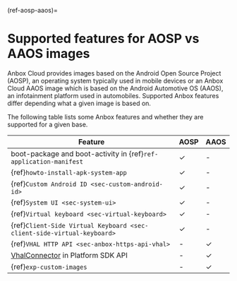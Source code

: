 (ref-aosp-aaos)=
# Supported features for AOSP vs AAOS images

Anbox Cloud provides images based on the Android Open Source Project (AOSP), an operating system typically used in mobile devices or an Anbox Cloud AAOS image which is based on the Android Automotive OS (AAOS), an infotainment platform used in automobiles. Supported Anbox features differ depending what a given image is based on.

The following table lists some Anbox features and whether they are supported for a given base.

|Feature   | AOSP | AAOS |
|--------|------|------|
| boot-package and boot-activity in {ref}`ref-application-manifest` | ✓    |  -   |
| {ref}`howto-install-apk-system-app`             | ✓    |   -   |
| {ref}`Custom Android ID <sec-custom-android-id>`| ✓    |   -   |
| {ref}`System UI <sec-system-ui>`                | ✓    |   -   |
| {ref}`Virtual keyboard <sec-virtual-keyboard>`  | ✓    |   -   |
| {ref}`Client-Side Virtual Keyboard <sec-client-side-virtual-keyboard>`               | ✓    |   -   |
| {ref}`VHAL HTTP API <sec-anbox-https-api-vhal>` | -    |   ✓   |
| [VhalConnector](https://canonical.github.io/anbox-cloud.github.com/latest/anbox-platform-sdk/classanbox_1_1VhalConnector.html) in Platform SDK API                                                    | -    |   ✓   |
| {ref}`exp-custom-images`     | -    |   ✓   | 
